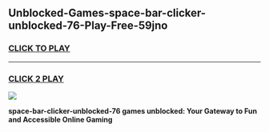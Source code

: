 
## Unblocked-Games-space-bar-clicker-unblocked-76-Play-Free-59jno
<h3>
<a href="https://premium76.site?title=space-bar-clicker-unblocked-76&ref=18A1">CLICK TO PLAY</a></h3>
<hr>

<h3>
<a href="https://premium76.site?title=space-bar-clicker-unblocked-76&ref=18A1">CLICK 2 PLAY</a>
  
</h3>

<a href="https://premium76.site?title=space-bar-clicker-unblocked-76&ref=18A1"><img src="https://clearcache.store/games.png"></a>


**space-bar-clicker-unblocked-76 games unblocked: Your Gateway to Fun and Accessible Online Gaming**
